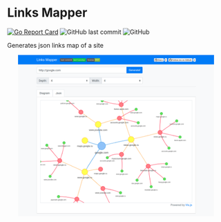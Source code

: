 # Links Mapper

[![Go Report Card](https://goreportcard.com/badge/github.com/godstanis/linksmap)](https://goreportcard.com/report/github.com/godstanis/linksmap)
<img alt="GitHub last commit" src="https://img.shields.io/github/last-commit/godstanis/linksmap">
<img alt="GitHub" src="https://img.shields.io/github/license/godstanis/linksmap">

Generates json links map of a site

<p align="center">
  <img align="center" width="90%" src=".github/screenshots/app-running-google-tree.png">
</p>
